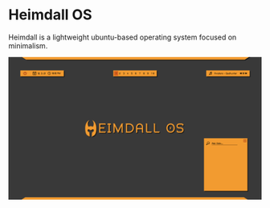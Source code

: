 # Heimdall OS
Heimdall is a lightweight ubuntu-based operating system focused on minimalism.

![Desktop concept](https://raw.githubusercontent.com/Tergas2/Heimdall-OS/main/Heimdall%20os%20promo.png)
